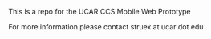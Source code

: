 This is a repo for the UCAR CCS Mobile Web Prototype

For more information please contact struex at ucar dot edu